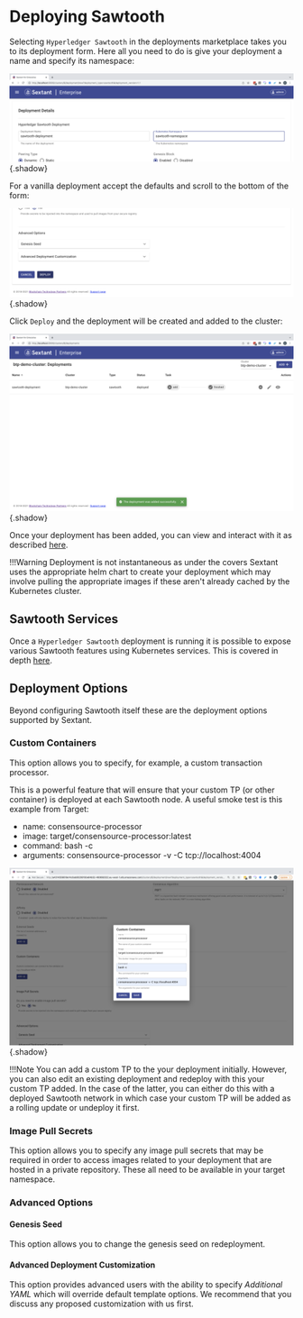 # Deploying Sawtooth

Selecting `Hyperledger Sawtooth` in the deployments marketplace takes you to
its deployment form. Here all you need to do is give your deployment a name
and specify its namespace:

![Sextant Deployments Sawtooth Form](../../images/sextant-deployments-sawtooth-form.png){.shadow}

For a vanilla deployment accept the defaults and scroll to the bottom of the form:

![Sextant Deployments Sawtooth Deploy](../../images/sextant-deployments-sawtooth-deploy.png){.shadow}

Click `Deploy` and the deployment will be created and added to the cluster:

![Sextant Deployments Sawtooth Added](../../images/sextant-deployments-sawtooth-added.png){.shadow}

Once your deployment has been added, you can view and interact with it as described
[here](../management.md#generic-interactions).

!!!Warning
    Deployment is not instantaneous as under the covers Sextant uses the
    appropriate helm chart to create your deployment which may involve pulling
    the appropriate images if these aren't already cached by the Kubernetes
    cluster.

## Sawtooth Services

Once a `Hyperledger Sawtooth` deployment is running it is possible to expose
various Sawtooth features using Kubernetes services. This is covered in depth
[here](sawtooth-services.md).

## Deployment Options

Beyond configuring Sawtooth itself these are the deployment options supported by
Sextant.

### Custom Containers

This option allows you to specify, for example, a custom transaction processor.

This is a powerful feature that will ensure that your custom TP (or other
container) is deployed at each Sawtooth node. A useful smoke test is this
example from Target:

- name: consensource-processor
- image: target/consensource-processor:latest
- command: bash -c
- arguments: consensource-processor -v -C tcp://localhost:4004

![Sextant Deployments Sawtooth Form](../../images/sextant-deployments-sawtooth-form-custom-tp.png){.shadow}

!!!Note
    You can add a custom TP to the your deployment initially. However, you can
    also edit an existing deployment and redeploy with this your custom TP
    added. In the case of the latter, you can either do this with a deployed
    Sawtooth network in which case your custom TP will be added as a rolling
    update or undeploy it first.

### Image Pull Secrets

This option allows you to specify any image pull secrets that may be required in
order to access images related to your deployment that are hosted in a private
repository. These all need to be available in your target namespace.

### Advanced Options

#### Genesis Seed

This option allows you to change the genesis seed on redeployment.

#### Advanced Deployment Customization

This option provides advanced users with the ability to specify
_Additional YAML_ which will override default template options. We recommend
that you discuss any proposed customization with us first.
